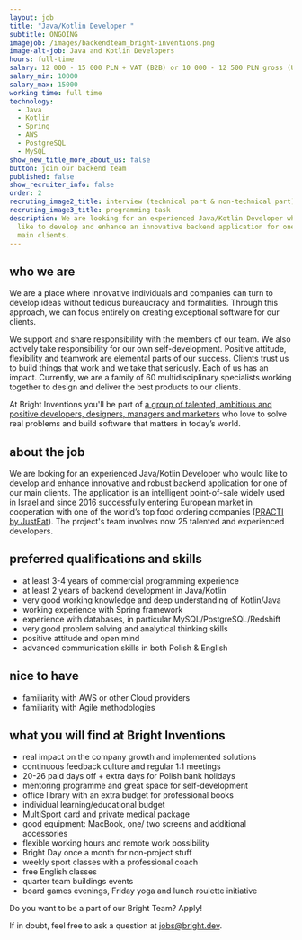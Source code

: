 ```yaml
---
layout: job
title: "Java/Kotlin Developer "
subtitle: ONGOING
imagejob: /images/backendteam_bright-inventions.png
image-alt-job: Java and Kotlin Developers
hours: full-time
salary: 12 000 - 15 000 PLN + VAT (B2B) or 10 000 - 12 500 PLN gross (UoP)
salary_min: 10000
salary_max: 15000
working time: full time
technology:
  - Java
  - Kotlin
  - Spring
  - AWS
  - PostgreSQL
  - MySQL
show_new_title_more_about_us: false
button: join our backend team
published: false
show_recruiter_info: false
order: 2
recruting_image2_title: interview (technical part & non-technical part)
recruting_image3_title: programming task
description: We are looking for an experienced Java/Kotlin Developer who would
  like to develop and enhance an innovative backend application for one of our
  main clients.
---
```

## who we are 

We are a place where innovative individuals and companies can turn to develop ideas without tedious bureaucracy and formalities. Through this approach, we can focus entirely on creating exceptional software for our clients.

We support and share responsibility with the members of our team. We also actively take responsibility for our own self-development. Positive attitude, flexibility and teamwork are elemental parts of our success. Clients trust us to build things that work and we take that seriously. Each of us has an impact. Currently, we are a family of 60 multidisciplinary specialists working together to design and deliver the best products to our clients. 

At Bright Inventions you'll be part of [a group of talented, ambitious and positive developers, designers, managers and marketers](https://brightinventions.pl/about-us/team/) who love to solve real problems and build software that matters in today’s world. 

## about the job

We are looking for an experienced Java/Kotlin Developer who would like to develop and enhance innovative and robust backend application for one of our main clients. The application is an intelligent point-of-sale widely used in Israel and since 2016 successfully entering European market in cooperation with one of the world’s top food ordering companies ([PRACTI by JustEat](https://www.practi.co.uk/)). The project's team involves now 25 talented and experienced developers.

## preferred qualifications and skills

* at least 3-4 years of commercial programming experience 
* at least 2 years of backend development in Java/Kotlin
* very good working knowledge and deep understanding of Kotlin/Java
* working experience with Spring framework
* experience with databases, in particular MySQL/PostgreSQL/Redshift
* very good problem solving and analytical thinking skills
* positive attitude and open mind 
* advanced communication skills in both Polish & English 

## nice to have

* familiarity with AWS or other Cloud providers
* familiarity with Agile methodologies 

## what you will find at Bright Inventions

* real impact on the company growth and implemented solutions
* continuous feedback culture and regular 1:1 meetings 
* 20-26 paid days off + extra days for Polish bank holidays 
* mentoring programme and great space for self-development 
* office library with an extra budget for professional books
* individual learning/educational budget 
* MultiSport card and private medical package 
* good equipment: MacBook, one/ two screens and additional accessories
* flexible working hours and remote work possibility 
* Bright Day once a month for non-project stuff
* weekly sport classes with a professional coach 
* free English classes 
* quarter team buildings events
* board games evenings, Friday yoga and lunch roulette initiative 

Do you want to be a part of our Bright Team? Apply! 

If in doubt, feel free to ask a question at jobs@bright.dev.
